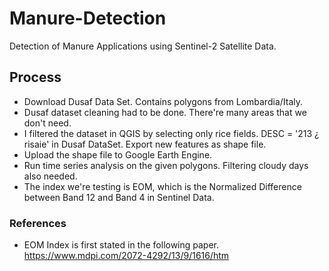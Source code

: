 # Manure-Detection
Detection of Manure Applications using Sentinel-2 Satellite Data.

## Process

- Download Dusaf Data Set. Contains polygons from Lombardia/Italy. 
- Dusaf dataset cleaning had to be done. There're many areas that we don't need. 
- I filtered the dataset in QGIS by selecting only rice fields. DESC = '213 ¿ risaie' in Dusaf DataSet. Export new features as shape file.
- Upload the shape file to Google Earth Engine.
- Run time series analysis on the given polygons. Filtering cloudy days also needed. 
- The index we're testing is EOM, which is the Normalized Difference between Band 12 and Band 4 in Sentinel Data.

### References

- EOM Index is first stated in the following paper. https://www.mdpi.com/2072-4292/13/9/1616/htm
